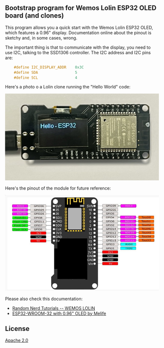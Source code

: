 Bootstrap program for Wemos Lolin ESP32 OLED board (and clones)
--

This program allows you a quick start with the Wemos Lolin ESP32 OLED, which features a 0.96" display. Documentation online about the pinout is sketchy and, in some cases, wrong. 

The important thing is that to communicate with the display, you need to use I2C, talking to the SSD1306 controller. The I2C address and I2C pins are:

```C++
    #define I2C_DISPLAY_ADDR    0x3C
    #define SDA                 5
    #define SCL                 4
```

Here's a photo o a Lolin clone running the "Hello World" code:

![ESP32 with the OLED display](imgs/ESP32_photo.jpeg)

Here's the pinout of the module for future reference:

![ESP32 with the OLED display](imgs/ESP32_pinout.jpeg)

Please also check this documentation:
* [Random Nerd Tutorials -- WEMOS LOLIN](https://randomnerdtutorials.com/esp32-built-in-oled-ssd1306/)
* [ESP32-WROOM-32 with 0.96" OLED by Melife](https://www.technologyx2.com/blog_hightech/2020/5/24/research-esp32esp-wroom-32-development-board-with-096-oled-by-melife)

License
---
[Apache 2.0](LICENSE.txt)
